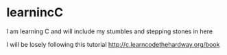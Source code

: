 learnincC
=========

I am learning C and will include my stumbles and stepping stones in here

I will be losely following this tutorial
http://c.learncodethehardway.org/book
